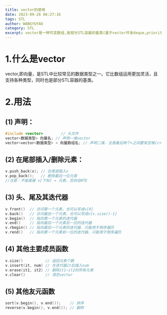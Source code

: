 ```yaml
---
title: vector的使用
date: 2023-09-26 06:27:16
tags: STL
author: WANGYUYAO
category: STL
excerpt: vector是一种可变数组,是部分STL容器的基类(基于vector开发deque,priority_queue等)
---
```


# 1.什么是vector
vector,即向量，是STL中比较常见的数据类型之一。它比数组运用更加灵活，且支持各种类型，同时也是部分STL容器的基类。

# 2.用法
## (1) 声明：
```cpp
#include <vector>        // 头文件
vector<数据类型> 向量名; // 声明一维vector
vector<vector<数据类型> > 向量数组名; // 声明二维，注意最后两个>之间要有空格(c++11以前的版本会将其识别为右移符)
```
## (2) 在尾部插入/删除元素：
```cpp
v.push_back(x); // 在尾部插入x
v.pop_back();   // 删除最后一位元素
//注意：不能直接 v[下标] = 元素，否则会RTE
```
## (3) 头、尾及其迭代器
```cpp
v.front()  // 访问第一个元素，也可以写成v[0]
v.back()   // 访问最后一个元素，也可以写成v[v.size()-1]
v.begin()  // 指向第一个元素的迭代器
v.end()    // 指向最后一个元素后一位的迭代器
v.rbegin() // 指向最后一个元素的迭代器，只能用于倒序遍历 
v.rend()   // 指向第一个元素前一位的迭代器，只能用于倒序遍历
```
## (4) 其他主要成员函数
```cpp
v.size()          // 返回元素个数
v.insert(it, num) // 在迭代器it后插入num
v.erase(it1, it2) // 删除it1~it2的所有元素
v.clear()         // 清空vector
```
## (5) 其他友元函数
```cpp
sort(v.begin(), v.end());    // 排序
reverse(v.begin(), v.end()); // 翻转
```
